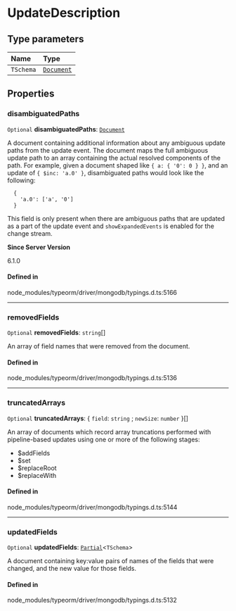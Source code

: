 # UpdateDescription

## Type parameters

| Name | Type |
| :------ | :------ |
| `TSchema` | [`Document`](Document.md) |

## Properties

### disambiguatedPaths

 `Optional` **disambiguatedPaths**: [`Document`](Document.md)

A document containing additional information about any ambiguous update paths from the update event.  The document
maps the full ambiguous update path to an array containing the actual resolved components of the path.  For example,
given a document shaped like `{ a: { '0': 0 } }`, and an update of `{ $inc: 'a.0' }`, disambiguated paths would look like
the following:

```
  {
    'a.0': ['a', '0']
  }
```

This field is only present when there are ambiguous paths that are updated as a part of the update event and `showExpandedEvents`
is enabled for the change stream.

**Since Server Version**

6.1.0

#### Defined in

node_modules/typeorm/driver/mongodb/typings.d.ts:5166

___

### removedFields

 `Optional` **removedFields**: `string`[]

An array of field names that were removed from the document.

#### Defined in

node_modules/typeorm/driver/mongodb/typings.d.ts:5136

___

### truncatedArrays

 `Optional` **truncatedArrays**: { `field`: `string` ; `newSize`: `number`  }[]

An array of documents which record array truncations performed with pipeline-based updates using one or more of the following stages:
- $addFields
- $set
- $replaceRoot
- $replaceWith

#### Defined in

node_modules/typeorm/driver/mongodb/typings.d.ts:5144

___

### updatedFields

 `Optional` **updatedFields**: [`Partial`](../index.md#partial)<`TSchema`\>

A document containing key:value pairs of names of the fields that were
changed, and the new value for those fields.

#### Defined in

node_modules/typeorm/driver/mongodb/typings.d.ts:5132
